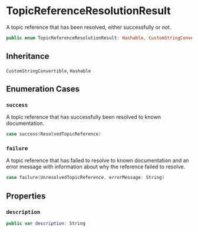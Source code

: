 # TopicReferenceResolutionResult

A topic reference that has been resolved, either successfully or not.

``` swift
public enum TopicReferenceResolutionResult: Hashable, CustomStringConvertible 
```

## Inheritance

`CustomStringConvertible`, `Hashable`

## Enumeration Cases

### `success`

A topic reference that has successfully been resolved to known documentation.

``` swift
case success(ResolvedTopicReference)
```

### `failure`

A topic reference that has failed to resolve to known documentation and an error message with information about why the reference failed to resolve.

``` swift
case failure(UnresolvedTopicReference, errorMessage: String)
```

## Properties

### `description`

``` swift
public var description: String 
```
